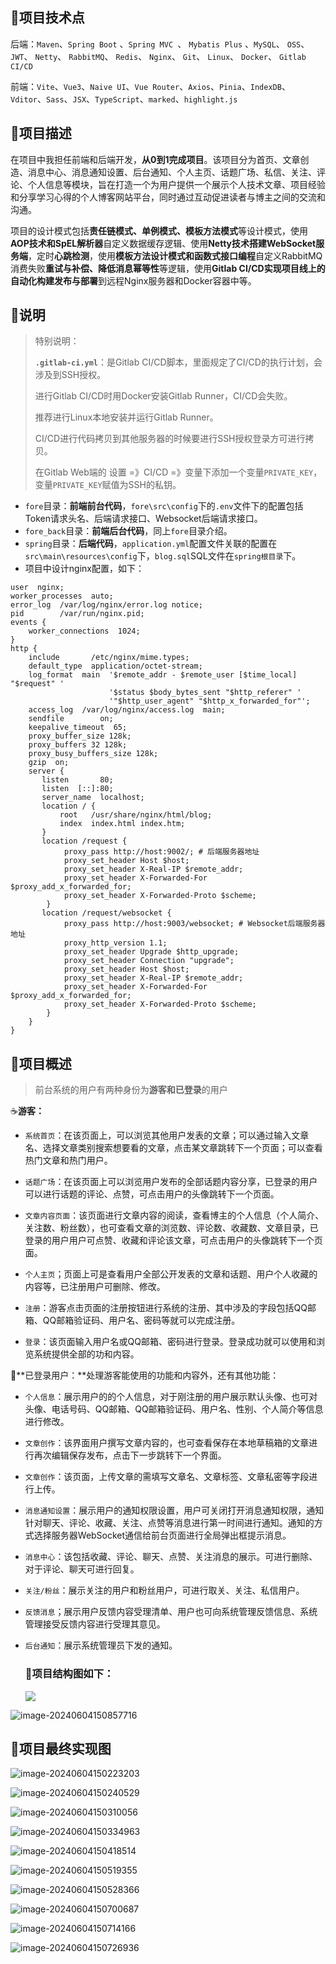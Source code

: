 ## 🍉项目技术点

后端：`Maven`、`Spring Boot` 、`Spring MVC `、 `Mybatis Plus` 、`MySQL`、  `OSS`、 `JWT`、 `Netty`、 `RabbitMQ`、 `Redis`、 `Nginx`、 `Git`、 `Linux`、 `Docker`、 `Gitlab CI/CD`

前端：`Vite`、`Vue3`、`Naive UI`、`Vue Router`、`Axios`、`Pinia`、`IndexDB`、`Vditor`、`Sass`、`JSX`、`TypeScript`、`marked`、`highlight.js`

## 🍒项目描述

在项目中我担任前端和后端开发，**从0到1完成项目**。该项目分为首页、文章创造、消息中心、消息通知设置、后台通知、个人主页、话题广场、私信、关注、评论、个人信息等模块，旨在打造一个为用户提供一个展示个人技术文章、项目经验和分享学习心得的个人博客网站平台，同时通过互动促进读者与博主之间的交流和沟通。

项目的设计模式包括**责任链模式、单例模式、模板方法模式**等设计模式，使用**AOP技术和SpEL解析器**自定义数据缓存逻辑、使用**Netty技术搭建WebSocket服务端**，定时**心跳检测**，使用**模板方法设计模式和函数式接口编程**自定义RabbitMQ消费失败**重试与补偿、降低消息幂等性**等逻辑，使用**Gitlab CI/CD实现项目线上的自动化构建发布与部署**到远程Nginx服务器和Docker容器中等。

## 🍆说明

> 特别说明：
>
> **`.gitlab-ci.yml`**：是Gitlab CI/CD脚本，里面规定了CI/CD的执行计划，会涉及到SSH授权。
>
> 进行Gitlab CI/CD时用Docker安装Gitlab Runner，CI/CD会失败。
>
> 推荐进行Linux本地安装并运行Gitlab Runner。
>
> CI/CD进行代码拷贝到其他服务器的时候要进行SSH授权登录方可进行拷贝。
>
>  在Gitlab Web端的 设置 =》CI/CD =》变量下添加一个变量`PRIVATE_KEY`，变量`PRIVATE_KEY`赋值为SSH的私钥。

- `fore`目录：**前端前台代码**，`fore\src\config`下的`.env`文件下的配置包括Token请求头名、后端请求接口、Websocket后端请求接口。
- `fore_back`目录：**前端后台代码**，同上`fore`目录介绍。
- `spring`目录：**后端代码**，`application.yml`配置文件关联的配置在`src\main\resources\config`下，`blog.sql`SQL文件在`spring根目录`下。
- 项目中设计nginx配置，如下：

~~~nginx
user  nginx;
worker_processes  auto;
error_log  /var/log/nginx/error.log notice;
pid        /var/run/nginx.pid;
events {
    worker_connections  1024;
}
http {
    include       /etc/nginx/mime.types;
    default_type  application/octet-stream;
    log_format  main  '$remote_addr - $remote_user [$time_local] "$request" '
                      '$status $body_bytes_sent "$http_referer" '
                      '"$http_user_agent" "$http_x_forwarded_for"';
    access_log  /var/log/nginx/access.log  main;
    sendfile        on;
    keepalive_timeout  65;
    proxy_buffer_size 128k; 
    proxy_buffers 32 128k; 
    proxy_busy_buffers_size 128k;
    gzip  on;
    server {
       listen       80;
       listen  [::]:80;
       server_name  localhost;
       location / {
           root   /usr/share/nginx/html/blog;
           index  index.html index.htm;	   
       }
       location /request {
            proxy_pass http://host:9002/; # 后端服务器地址    
            proxy_set_header Host $host;
            proxy_set_header X-Real-IP $remote_addr;
            proxy_set_header X-Forwarded-For $proxy_add_x_forwarded_for;
            proxy_set_header X-Forwarded-Proto $scheme;
        }
       location /request/websocket {
            proxy_pass http://host:9003/websocket; # Websocket后端服务器地址
            proxy_http_version 1.1;
            proxy_set_header Upgrade $http_upgrade;
            proxy_set_header Connection "upgrade";
            proxy_set_header Host $host;
            proxy_set_header X-Real-IP $remote_addr;
            proxy_set_header X-Forwarded-For $proxy_add_x_forwarded_for;
            proxy_set_header X-Forwarded-Proto $scheme;
        }
    }
}
~~~

## 🍇项目概述

> 前台系统的用户有两种身份为**游客和已登录**的用户

☕**游客：**

- `系统首页`：在该页面上，可以浏览其他用户发表的文章；可以通过输入文章名、选择文章类别搜索想要看的文章，点击某文章跳转下一个页面；可以查看热门文章和热门用户。

- `话题广场`：在该页面上可以浏览用户发布的全部话题内容分享，已登录的用户可以进行话题的评论、点赞，可点击用户的头像跳转下一个页面。

- `文章内容页面`：该页面进行文章内容的阅读，查看博主的个人信息（个人简介、关注数、粉丝数），也可查看文章的浏览数、评论数、收藏数、文章目录，已登录的用户用户可点赞、收藏和评论该文章，可点击用户的头像跳转下一个页面。

- `个人主页`；页面上可是查看用户全部公开发表的文章和话题、用户个人收藏的内容等，已注册用户可删除、修改。

- `注册`：游客点击页面的注册按钮进行系统的注册、其中涉及的字段包括QQ邮箱、QQ邮箱验证码、用户名、密码等就可以完成注册。

- `登录`：该页面输入用户名或QQ邮箱、密码进行登录。登录成功就可以使用和浏览系统提供全部的功和内容。

🧃**已登录用户：**处理游客能使用的功能和内容外，还有其他功能：

- `个人信息`：展示用户的的个人信息，对于刚注册的用户展示默认头像、也可对头像、电话号码、QQ邮箱、QQ邮箱验证码、用户名、性别、个人简介等信息进行修改。

- `文章创作`：该界面用户撰写文章内容的，也可查看保存在本地草稿箱的文章进行再次编辑保存发布，点击下一步跳转下一个界面。

- `文章创作`：该页面，上传文章的需填写文章名、文章标签、文章私密等字段进行上传。

- `消息通知设置`：展示用户的通知权限设置，用户可关闭打开消息通知权限，通知针对聊天、评论、收藏、关注、点赞等消息进行第一时间进行通知。通知的方式选择服务器WebSocket通信给前台页面进行全局弹出框提示消息。

- `消息中心`：该包括收藏、评论、聊天、点赞、关注消息的展示。可进行删除、对于评论、聊天可进行回复。

- `关注/粉丝`：展示关注的用户和粉丝用户，可进行取关、关注、私信用户。

- `反馈消息`；展示用户反馈内容受理清单、用户也可向系统管理反馈信息、系统管理接受反馈内容进行受理其意见。

- `后台通知`：展示系统管理员下发的通知。

  ### 🥑项目结构图如下：

  ![](https://renjia-oss.oss-cn-chengdu.aliyuncs.com/github/jiwen_network/%E6%96%B0%E5%BB%BA%E6%96%87%E4%BB%B6%E5%A4%B9/image-20240604145808771.png)

![image-20240604150857716](https://renjia-oss.oss-cn-chengdu.aliyuncs.com/github/jiwen_network/%E6%96%B0%E5%BB%BA%E6%96%87%E4%BB%B6%E5%A4%B9/image-20240604150857716.png)

## 🥦项目最终实现图

![image-20240604150223203](https://renjia-oss.oss-cn-chengdu.aliyuncs.com/github/jiwen_network/%E6%96%B0%E5%BB%BA%E6%96%87%E4%BB%B6%E5%A4%B9/image-20240604150223203.png)

![image-20240604150240529](https://renjia-oss.oss-cn-chengdu.aliyuncs.com/github/jiwen_network/%E6%96%B0%E5%BB%BA%E6%96%87%E4%BB%B6%E5%A4%B9/image-20240604150240529.png)

![image-20240604150310056](https://renjia-oss.oss-cn-chengdu.aliyuncs.com/github/jiwen_network/%E6%96%B0%E5%BB%BA%E6%96%87%E4%BB%B6%E5%A4%B9/image-20240604150310056.png)

![image-20240604150334963](https://renjia-oss.oss-cn-chengdu.aliyuncs.com/github/jiwen_network/%E6%96%B0%E5%BB%BA%E6%96%87%E4%BB%B6%E5%A4%B9/image-20240604150334963.png)

![image-20240604150418514](https://renjia-oss.oss-cn-chengdu.aliyuncs.com/github/jiwen_network/%E6%96%B0%E5%BB%BA%E6%96%87%E4%BB%B6%E5%A4%B9/image-20240604150403372.png)

![image-20240604150519355](https://renjia-oss.oss-cn-chengdu.aliyuncs.com/github/jiwen_network/%E6%96%B0%E5%BB%BA%E6%96%87%E4%BB%B6%E5%A4%B9/image-20240604150519355.png)

![image-20240604150528366](https://renjia-oss.oss-cn-chengdu.aliyuncs.com/github/jiwen_network/%E6%96%B0%E5%BB%BA%E6%96%87%E4%BB%B6%E5%A4%B9/image-20240604150528366.png)

![image-20240604150700687](https://renjia-oss.oss-cn-chengdu.aliyuncs.com/github/jiwen_network/%E6%96%B0%E5%BB%BA%E6%96%87%E4%BB%B6%E5%A4%B9/image-20240604150700687.png)

![image-20240604150714166](https://renjia-oss.oss-cn-chengdu.aliyuncs.com/github/jiwen_network/%E6%96%B0%E5%BB%BA%E6%96%87%E4%BB%B6%E5%A4%B9/image-20240604150714166.png)

![image-20240604150726936](https://renjia-oss.oss-cn-chengdu.aliyuncs.com/github/jiwen_network/%E6%96%B0%E5%BB%BA%E6%96%87%E4%BB%B6%E5%A4%B9/image-20240604150726936.png)



